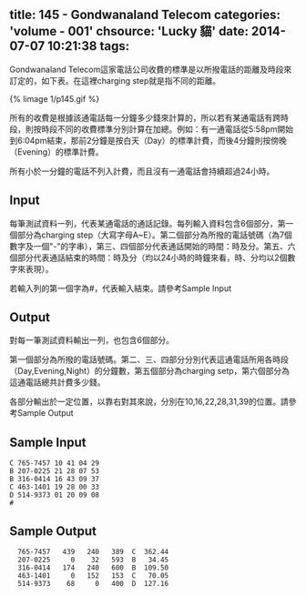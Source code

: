 title: 145 - Gondwanaland Telecom
categories: 'volume - 001'
chsource: 'Lucky 貓'
date: 2014-07-07 10:21:38
tags:
---

Gondwanaland Telecom這家電話公司收費的標準是以所撥電話的距離及時段來訂定的，如下表。在這裡charging step就是指不同的距離。

{% limage 1/p145.gif %}

所有的收費是根據該通電話每一分鐘多少錢來計算的，所以若有某通電話有跨時段，則按時段不同的收費標準分別計算在加總。例如：有一通電話從5:58pm開始到6:04pm結束，那前2分鐘是按白天（Day）的標準計費，而後4分鐘則按傍晚（Evening）的標準計費。

所有小於一分鐘的電話不列入計費，而且沒有一通電話會持續超過24小時。

## Input ##

每筆測試資料一列，代表某通電話的通話記錄。每列輸入資料包含6個部分，第一個部分為charging step（大寫字母A~E）。第二個部分為所撥的電話號碼（為7個數字及一個"-"的字串），第三、四個部分代表通話開始的時間：時及分。第五、六個部分代表通話結束的時間：時及分（均以24小時的時鐘來看，時、分均以2個數字來表現）。

若輸入列的第一個字為#，代表輸入結束。請參考Sample Input

## Output ##

對每一筆測試資料輸出一列，也包含6個部分。

第一個部分為所撥的電話號碼。第二、三、四部分分別代表這通電話所用各時段（Day,Evening,Night）的分鐘數，第五個部分為charging setp，第六個部分為這通電話總共計費多少錢。

各部分輸出於一定位置，以靠右對其來說，分別在10,16,22,28,31,39的位置。請參考Sample Output

## Sample Input ##

	C 765-7457 10 41 04 29
	B 207-0225 21 28 07 53
	B 316-0414 16 43 09 37
	C 463-1401 19 28 00 33
	D 514-9373 01 20 09 08
	#

## Sample Output ##

	  765-7457   439   240   389  C  362.44
	  207-0225     0    32   593  B   34.45
	  316-0414   174   240   600  B  109.50
	  463-1401     0   152   153  C   70.05
	  514-9373    68     0   400  D  127.16